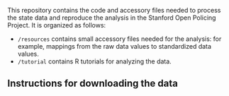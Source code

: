 This repository contains the code and accessory files needed to process the state data and reproduce the analysis in the Stanford Open Policing Project. It is organized as follows: 
  
  * `/resources` contains small accessory files needed for the analysis: for example, mappings from the raw data values to standardized data values. 
  * `/tutorial` contains R tutorials for analyzing the data.

## Instructions for downloading the data


